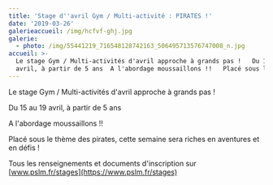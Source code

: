 ```yaml
---
title: 'Stage d''avril Gym / Multi-activité : PIRATES !'
date: '2019-03-26'
galerieaccueil: /img/hcfvf-ghj.jpg
galerie:
  - photo: /img/55441219_716548128742163_506495713576747008_n.jpg
accueil: >-
  Le stage Gym / Multi-activités d'avril approche à grands pas !   Du 15 au 19
  avril, à partir de 5 ans  A l'abordage moussaillons !!   Placé sous le thème
---
```

Le stage Gym / Multi-activités d'avril approche à grands pas !

Du 15 au 19 avril, à partir de 5 ans

A l'abordage moussaillons !!

Placé sous le thème des pirates, cette semaine sera riches en aventures et en défis !

Tous les renseignements et documents d'inscription sur [www.pslm.fr/stages](https://www.pslm.fr/stages)
